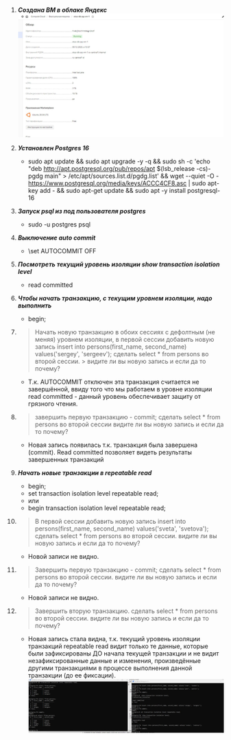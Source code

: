 1. **_Создана ВМ в облаке Яндекс_**
![img.png](../Images/create_vm.png)
1. **_Установлен Postgres 16_**
    * sudo apt update && sudo apt upgrade -y -q && sudo sh -c 'echo "deb http://apt.postgresql.org/pub/repos/apt $(lsb_release -cs)-pgdg main" > /etc/apt/sources.list.d/pgdg.list' && wget --quiet -O - https://www.postgresql.org/media/keys/ACCC4CF8.asc | sudo apt-key add - && sudo apt-get update && sudo apt -y install postgresql-16

1. **_Запуск psql из под пользователя postgres_**
    * sudo -u postgres psql
1. **_Выключение auto commit_**
    * \set AUTOCOMMIT OFF
1. **_Посмотреть текущий уровень изоляции show transaction isolation level_**
    * read committed
1. **_Чтобы начать транзакцию, с текущим уровнем изоляции, надо выполнить_**
    * begin;
1. > Начать новую транзакцию в обоих сессиях с дефолтным (не меняя) уровнем изоляции, в первой сессии добавить новую запись insert into persons(first_name, second_name) values('sergey', 'sergeev'); сделать select * from persons во второй сессии. > видите ли вы новую запись и если да то почему?
    * Т.к. AUTOCOMMIT отключен эта транзакция считается не завершённой, ввиду того что мы работаем в уровне изоляции read committed - данный уровень обеспечивает защиту от грязного чтения.
1. > завершить первую транзакцию - commit; сделать select * from persons во второй сессии видите ли вы новую запись и если да то почему?
    * Новая запись появилась т.к. транзакция была завершена (commit). Read committed позволяет видеть результаты завершенных транзакций
1. **_Начать новые транзакции в repeatable read_**
    * begin;
    * set transaction isolation level repeatable read;
    * или
    * begin transaction isolation level repeatable read;
1. > В первой сессии добавить новую запись insert into persons(first_name, second_name) values('sveta', 'svetova'); сделать select * from persons во второй сессии. видите ли вы новую запись и если да то почему?
    * Новой записи не видно.
1. > Завершить первую транзакцию - commit; сделать select * from persons во второй сессии. видите ли вы новую запись и если да то почему?
    * Новой записи не видно.
1. > Завершить вторую транзакцию. сделать select * from persons во второй сессии. видите ли вы новую запись и если да то почему?
    * Новая запись стала видна, т.к. текущий уровень изоляции транзакций repeatable read видит только те данные,
      которые были зафиксированы ДО начала текущей транзакции и не видит незафиксированные данные и изменения, произведённые другими транзакциями в процессе выполнения данной транзакции (до ее фиксации).
   ![img.png](../Images/repeatable_read_screenshot.png)